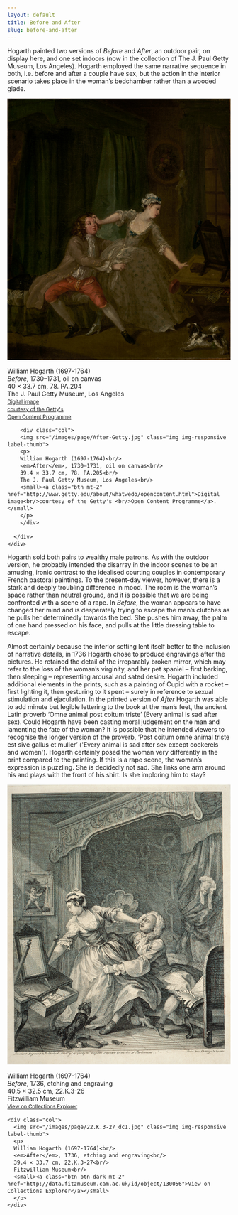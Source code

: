 ```yaml
---
layout: default
title: Before and After
slug: before-and-after
---
```


Hogarth painted two versions of *Before* and *After*, an outdoor pair, on display here, and one set indoors (now in the collection of The J. Paul Getty Museum, Los Angeles). Hogarth employed the same narrative sequence in both, i.e. before and after a couple have sex, but the action in the interior scenario takes place in the woman’s bedchamber rather than a wooded glade.

<div class="container">
  <div class="row">
    <div class="col">
         <img src="/images/page/Before-Getty.jpg" class="img img-responsive label-thumb">
        <p>
        William Hogarth (1697-1764)<br/>
        <em>Before</em>, 1730–1731, oil on canvas<br/>
        40 × 33.7 cm, 78. PA.204<br/>
        The J. Paul Getty Museum, Los Angeles<br/>
        <small><a class="btn mt-2" href="http://www.getty.edu/about/whatwedo/opencontent.html">Digital image<br/>courtesy of the Getty's <br/>Open Content Programme</a>.</small>
        </p>
        </div>

        <div class="col">
        <img src="/images/page/After-Getty.jpg" class="img img-responsive label-thumb">
        <p>
        William Hogarth (1697-1764)<br/>
        <em>After</em>, 1730–1731, oil on canvas<br/>
        39.4 × 33.7 cm, 78. PA.205<br/>
        The J. Paul Getty Museum, Los Angeles<br/>
        <small><a class="btn mt-2" href="http://www.getty.edu/about/whatwedo/opencontent.html">Digital image<br/>courtesy of the Getty's <br/>Open Content Programme</a>.</small>
        </p>
        </div>

      </div>
    </div>

Hogarth sold both pairs to wealthy male patrons. As with the outdoor version, he probably intended the disarray in the indoor scenes to be an amusing, ironic contrast to the idealised courting couples in contemporary French pastoral paintings. To the present-day viewer, however, there is a stark and deeply troubling difference in mood. The room is the woman’s space rather than neutral ground, and it is possible that we are being confronted with a scene of a rape. In *Before*, the woman appears to have changed her mind and is desperately trying to escape the man’s clutches as he pulls her determinedly towards the bed. She pushes him away, the palm of one hand pressed on his face, and pulls at the little dressing table to escape.

Almost certainly because the interior setting lent itself better to the inclusion of narrative details, in 1736 Hogarth chose to produce engravings after the pictures. He retained the detail of the irreparably broken mirror, which may refer to the loss of the woman’s virginity, and her pet spaniel – first barking, then sleeping – representing arousal and sated desire. Hogarth included additional elements in the prints, such as a painting of Cupid with a rocket – first lighting it, then gesturing to it spent – surely in reference to sexual stimulation and ejaculation. In the printed version of *After* Hogarth was able to add minute but legible lettering to the book at the man’s feet, the ancient Latin proverb ‘Omne animal post coitum triste’ (Every animal is sad after sex). Could Hogarth have been casting moral judgement on the man and lamenting the fate of the woman? It is possible that he intended viewers to recognise the longer version of the proverb, ‘Post coitum omne animal triste est sive gallus et mulier’ ('Every animal is sad after sex except cockerels and women'). Hogarth certainly posed the woman very differently in the print compared to the painting. If this is a rape scene, the woman’s expression is puzzling. She is decidedly not sad. She links one arm around his and plays with the front of his shirt. Is she imploring him to stay?

<div class="container">
  <div class="row">
    <div class="col">
      <img src="/images/page/22.K.3-26_dc1.jpg" class="img img-responsive label-thumb">
      <p>
      William Hogarth (1697-1764)<br/>
      <em>Before</em>, 1736, etching and engraving<br/>
      40.5 × 32.5 cm, 22.K.3-26<br/>
      Fitzwilliam Museum<br/>
      <small><a class="btn btn-dark mt-2" href="http://data.fitzmuseum.cam.ac.uk/id/object/130055">View on Collections Explorer</a></small>
      </p>
    </div>

    <div class="col">
      <img src="/images/page/22.K.3-27_dc1.jpg" class="img img-responsive label-thumb">
      <p>
      William Hogarth (1697-1764)<br/>
      <em>After</em>, 1736, etching and engraving<br/>
      39.4 × 33.7 cm, 22.K.3-27<br/>
      Fitzwilliam Museum<br/>
      <small><a class="btn btn-dark mt-2" href="http://data.fitzmuseum.cam.ac.uk/id/object/130056">View on Collections Explorer</a></small>
      </p>
    </div>

  </div>
</div>

